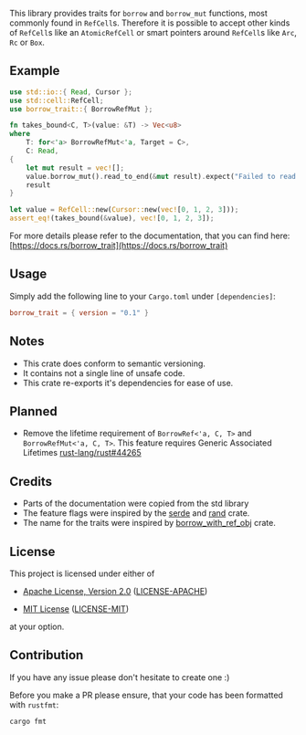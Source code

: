 This library provides traits for `borrow` and `borrow_mut` functions, most commonly found in `RefCell`s. Therefore it is possible to accept other kinds of `RefCell`s like an `AtomicRefCell` or smart pointers around `RefCell`s like `Arc`, `Rc` or `Box`.

## Example
``` rust
use std::io::{ Read, Cursor };
use std::cell::RefCell;
use borrow_trait::{ BorrowRefMut };

fn takes_bound<C, T>(value: &T) -> Vec<u8>
where
    T: for<'a> BorrowRefMut<'a, Target = C>,
    C: Read,
{
    let mut result = vec![];
    value.borrow_mut().read_to_end(&mut result).expect("Failed to read from `value: T`");
    result
}

let value = RefCell::new(Cursor::new(vec![0, 1, 2, 3]));
assert_eq!(takes_bound(&value), vec![0, 1, 2, 3]);
```

For more details please refer to the documentation, that you can find here:
[https://docs.rs/borrow_trait](https://docs.rs/borrow_trait)

## Usage
Simply add the following line to your `Cargo.toml` under `[dependencies]`:

```toml
borrow_trait = { version = "0.1" }
```

## Notes
- This crate does conform to semantic versioning.
- It contains not a single line of unsafe code.
- This crate re-exports it's dependencies for ease of use.

## Planned
+ Remove the lifetime requirement of `BorrowRef<'a, C, T>` and `BorrowRefMut<'a, C, T>`.
This feature requires Generic Associated Lifetimes
[rust-lang/rust#44265](https://github.com/rust-lang/rust/issues/44265)

## Credits
+ Parts of the documentation were copied from the std library
+ The feature flags were inspired by the [serde](https://crates.io/crates/serde) and
[rand](https://crates.io/crates/rand) crate.
+ The name for the traits were inspired by
[borrow_with_ref_obj](https://crates.io/crates/borrow_with_ref_obj) crate.

## License

This project is licensed under either of

* [Apache License, Version 2.0](http://www.apache.org/licenses/LICENSE-2.0)
  ([LICENSE-APACHE](LICENSE-APACHE))

* [MIT License](http://opensource.org/licenses/MIT)
  ([LICENSE-MIT](LICENSE-MIT))

at your option.

## Contribution
If you have any issue please don't hesitate to create one :)

Before you make a PR please ensure, that your code has been formatted with `rustfmt`:

```
cargo fmt
```
